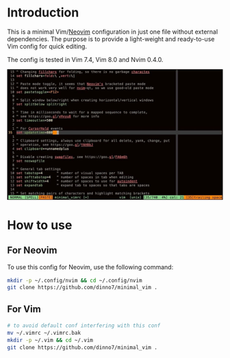 # Introduction

This is a minimal Vim/[Neovim](https://github.com/neovim/neovim) configuration
in just one file without external dependencies. The purpose is to provide a
light-weight and ready-to-use Vim config for quick editing.

The config is tested in Vim 7.4, Vim 8.0 and Nvim 0.4.0.

<p align="center">
<img src="resources/vim_ui_look.jpg" width="600">
</p>


# How to use

## For Neovim

To use this config for Neovim, use the following command:

```bash
mkdir -p ~/.config/nvim && cd ~/.config/nvim
git clone https://github.com/dinno7/minimal_vim .
```

## For Vim

```bash
# to avoid default conf interfering with this conf
mv ~/.vimrc ~/.vimrc.bak
mkdir -p ~/.vim && cd ~/.vim
git clone https://github.com/dinno7/minimal_vim .
```
